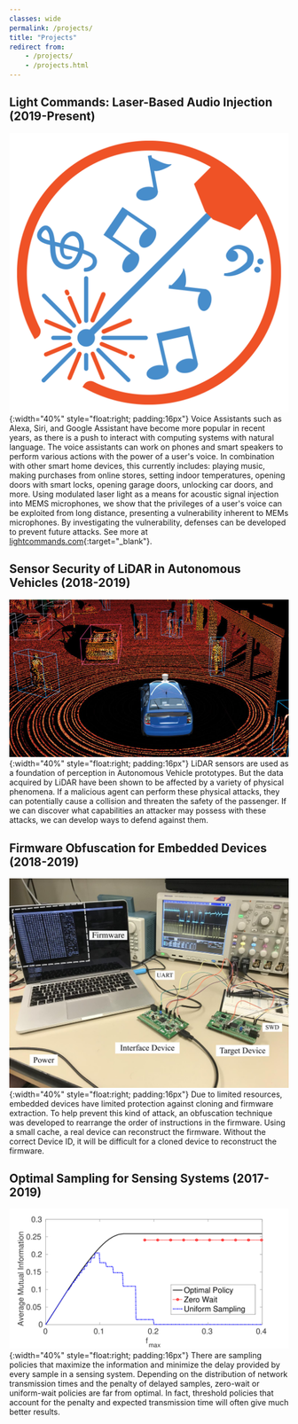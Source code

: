 ```yaml
---
classes: wide
permalink: /projects/
title: "Projects"
redirect from:
    - /projects/
    - /projects.html
---
```


## Light Commands: Laser-Based Audio Injection (2019-Present)
![LightCommands](/assets/images/lightcommandswhite.png){:width="40%" style="float:right; padding:16px"}
Voice Assistants such as Alexa, Siri, and Google Assistant have become more popular in recent years, as there is a push to interact with computing systems with natural language. The voice assistants can work on phones and smart speakers to perform various actions with the power of a user's voice. In combination with other smart home devices, this currently includes: playing music, making purchases from online stores, setting indoor temperatures, opening doors with smart locks, opening garage doors, unlocking car doors, and more. Using modulated laser light as a means for acoustic signal injection into MEMS microphones, we show that the privileges of a user's voice can be exploited from long distance, presenting a vulnerability inherent to MEMs microphones. By investigating the vulnerability, defenses can be developed to prevent future attacks. See more at [lightcommands.com](https://lightcommands.com/){:target="_blank"}.

## Sensor Security of LiDAR in Autonomous Vehicles (2018-2019)
![LiDAR](/assets/images/lidar_vehicle.jpg){:width="40%" style="float:right; padding:16px"}
LiDAR sensors are used as a foundation of perception in Autonomous Vehicle prototypes. But the data
acquired by LiDAR have been shown to be affected by a variety of physical phenomena. If a malicious 
agent can perform these physical attacks, they can potentially cause a collision and threaten the 
safety of the passenger. If we can discover what capabilities an attacker may possess with these
attacks, we can develop ways to defend against them.


## Firmware Obfuscation for Embedded Devices (2018-2019)
![Firmware Extraction](/assets/images/firmware_extraction.png){:width="40%" style="float:right; padding:16px"}
Due to limited resources, embedded devices have limited protection against cloning and firmware 
extraction. To help prevent this kind of attack, an obfuscation technique was developed to rearrange 
the order of instructions in the firmware. Using a small cache, a real device can reconstruct the 
firmware. Without the correct Device ID, it will be difficult for a cloned device to reconstruct
the firmware.


## Optimal Sampling for Sensing Systems (2017-2019)
![AoI](/assets/images/aoi.png){:width="40%" style="float:right; padding:16px"}
There are sampling policies that maximize the information and minimize the delay provided by every 
sample in a sensing system. Depending on the distribution of network transmission times and the penalty
of delayed samples, zero-wait or uniform-wait policies are far from optimal. In fact, threshold 
policies that account for the penalty and expected transmission time will often give much better 
results.


